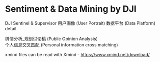 # Sentiment & Data Mining by DJI

DJI Sentinel & Supervisor 用户画像 (User Portrait) 数据平台 (Data Platform) detail<br>

舆情分析_规划讨论稿 (Public Opinion Analysis)<br>
个人信息交叉匹配 (Personal information cross matching)<br>

xmind files can be read with Xmind - https://www.xmind.net/download/


